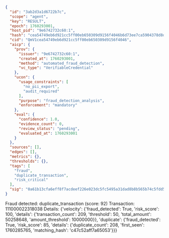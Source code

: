 ```json
{
  "id": "3ab2d3a1d6722b7c",
  "scope": "agent",
  "key": "RESULT",
  "epoch": 1760293001,
  "host_pid": "9e6742732c60:1",
  "hash": "cea54749eb6d921cc5ff00eb650309d9156f4046b6d73ee7ca5904378d8d7ed6",
  "cid": "QmV1cea54749eb6d921cc5ff00eb650309d9156f4046",
  "aicp": {
    "prov": {
      "issuer": "9e6742732c60:1",
      "created_at": 1760293001,
      "method": "automated_fraud_detection",
      "vc_type": "VerifiableCredential"
    },
    "ucon": {
      "usage_constraints": [
        "no_pii_export",
        "audit_required"
      ],
      "purpose": "fraud_detection_analysis",
      "enforcement": "mandatory"
    },
    "eval": {
      "confidence": 1.0,
      "evidence_count": 0,
      "review_status": "pending",
      "evaluated_at": 1760293001
    }
  },
  "sources": [],
  "edges": [],
  "metrics": {},
  "thresholds": {},
  "tags": [
    "fraud",
    "duplicate_transaction",
    "risk_critical"
  ],
  "sig": "0a61b13cfa6eff8f7acdeef226e023dc5fc5495a31dad8b8b565b74c5fdd5b70"
}
```

Fraud detected: duplicate_transaction (score: 92)
Transaction: 111000022318038
Details: {'velocity': {'fraud_detected': True, 'risk_score': 100, 'details': {'transaction_count': 209, 'threshold': 50, 'total_amount': 50258648, 'amount_threshold': 10000000}}, 'duplicate': {'fraud_detected': True, 'risk_score': 85, 'details': {'duplicate_count': 208, 'first_seen': 1760285765, 'matching_hash': 'c47c52aff7a65053'}}}